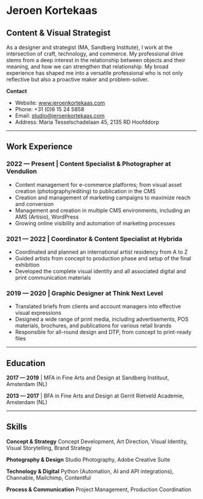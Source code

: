 # Jeroen Kortekaas
## Content & Visual Strategist

As a designer and strategist (MA, Sandberg Institute), I work at the intersection of craft, technology, and commerce. My professional drive stems from a deep interest in the relationship between objects and their meaning, and how we can strengthen that relationship. My broad experience has shaped me into a versatile professional who is not only reflective but also a proactive maker and problem-solver.

**Contact**
- Website: www.jeroenkortekaas.com
- Phone: +31 (0)6 15 24 5858
- Email: studio@jeroenkortekaas.com
- Address: Maria Tesselschadelaan 45, 2135 RD Hoofddorp

---

## Work Experience

### 2022 — Present | Content Specialist & Photographer at Vendulion

- Content management for e-commerce platforms; from visual asset creation (photography/editing) to publication in the CMS
- Creation and management of marketing campaigns to maximize reach and conversion
- Management and creation in multiple CMS environments, including an AMS (Artisio), WordPress
- Growing online visibility and automation of marketing processes

### 2021 — 2022 | Coordinator & Content Specialist at Hybrida

- Coordinated and planned an international artist residency from A to Z
- Guided artists from concept to production phase and setup of the final exhibition
- Developed the complete visual identity and all associated digital and print communication materials

### 2019 — 2020 | Graphic Designer at Think Next Level

- Translated briefs from clients and account managers into effective visual expressions
- Designed a wide range of print media, including advertisements, POS materials, brochures, and publications for various retail brands
- Responsible for all-round design and DTP, from concept to print-ready files

---

## Education

**2017 — 2019** | MFA in Fine Arts and Design at Sandberg Instituut, Amsterdam (NL)

**2013 — 2017** | BFA in Fine Arts and Design at Gerrit Rietveld Academie, Amsterdam (NL)

---

## Skills

**Concept & Strategy**
Concept Development, Art Direction, Visual Identity, Visual Storytelling, Brand Strategy

**Photography & Design**
Studio Photography, Adobe Creative Suite

**Technology & Digital**
Python (Automation, AI and API integrations), Channable, Mailchimp, Contentful

**Process & Communication**
Project Management, Production Coordination
